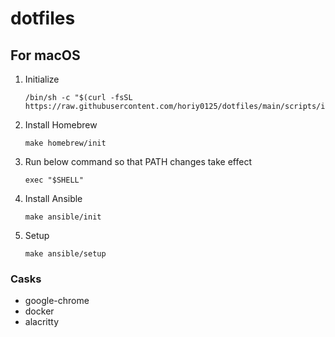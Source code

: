 # dotfiles

## For macOS

1. Initialize

   ```
   /bin/sh -c "$(curl -fsSL https://raw.githubusercontent.com/horiy0125/dotfiles/main/scripts/init.sh)"
   ```

2. Install Homebrew

   ```
   make homebrew/init
   ```

3. Run below command so that PATH changes take effect

   ```
   exec "$SHELL"
   ```

4. Install Ansible

   ```
   make ansible/init
   ```

5. Setup

   ```
   make ansible/setup
   ```

### Casks

- google-chrome
- docker
- alacritty
